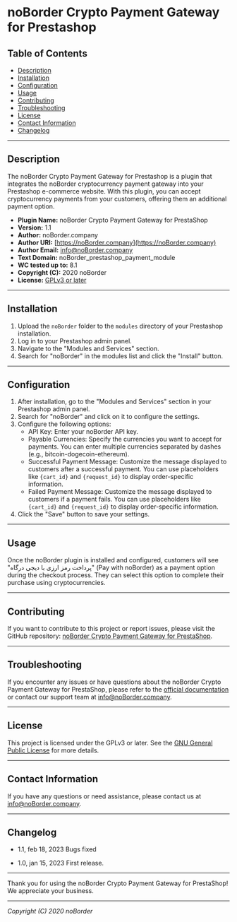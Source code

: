 # noBorder Crypto Payment Gateway for Prestashop

## Table of Contents

- [Description](#description)
- [Installation](#installation)
- [Configuration](#configuration)
- [Usage](#usage)
- [Contributing](#contributing)
- [Troubleshooting](#troubleshooting)
- [License](#license)
- [Contact Information](#contact-information)
- [Changelog](#changelog)

---

## Description

The noBorder Crypto Payment Gateway for Prestashop is a plugin that integrates the noBorder cryptocurrency payment gateway into your Prestashop e-commerce website. With this plugin, you can accept cryptocurrency payments from your customers, offering them an additional payment option.

- **Plugin Name:** noBorder Crypto Payment Gateway for PrestaShop
- **Version:** 1.1
- **Author:** noBorder.company
- **Author URI:** [https://noBorder.company](https://noBorder.company)
- **Author Email:** info@noBorder.company
- **Text Domain:** noBorder_prestashop_payment_module
- **WC tested up to:** 8.1
- **Copyright (C):** 2020 noBorder
- **License:** [GPLv3 or later](http://www.gnu.org/licenses/gpl-3.0.html)

---

## Installation

1. Upload the `noBorder` folder to the `modules` directory of your Prestashop installation.
2. Log in to your Prestashop admin panel.
3. Navigate to the "Modules and Services" section.
4. Search for "noBorder" in the modules list and click the "Install" button.

---

## Configuration

1. After installation, go to the "Modules and Services" section in your Prestashop admin panel.
2. Search for "noBorder" and click on it to configure the settings.
3. Configure the following options:
   - API Key: Enter your noBorder API key.
   - Payable Currencies: Specify the currencies you want to accept for payments. You can enter multiple currencies separated by dashes (e.g., bitcoin-dogecoin-ethereum).
   - Successful Payment Message: Customize the message displayed to customers after a successful payment. You can use placeholders like `{cart_id}` and `{request_id}` to display order-specific information.
   - Failed Payment Message: Customize the message displayed to customers if a payment fails. You can use placeholders like `{cart_id}` and `{request_id}` to display order-specific information.
4. Click the "Save" button to save your settings.

---

## Usage

Once the noBorder plugin is installed and configured, customers will see "پرداخت رمز ارزی با دیجی درگاه" (Pay with noBorder) as a payment option during the checkout process. They can select this option to complete their purchase using cryptocurrencies.

---

## Contributing

If you want to contribute to this project or report issues, please visit the GitHub repository: [noBorder Crypto Payment Gateway for PrestaShop](https://github.com/noBorder/prestashop_payment_module).

---

## Troubleshooting

If you encounter any issues or have questions about the noBorder Crypto Payment Gateway for PrestaShop, please refer to the [official documentation](https://noBorder.company) or contact our support team at [info@noBorder.company](mailto:info@noBorder.company).

---

## License

This project is licensed under the GPLv3 or later. See the [GNU General Public License](http://www.gnu.org/licenses/gpl-3.0.html) for more details.

---

## Contact Information

If you have any questions or need assistance, please contact us at [info@noBorder.company](mailto:info@noBorder.company).

---

## Changelog

- 1.1, feb 18, 2023
Bugs fixed

- 1.0, jan 15, 2023
First release.

---

Thank you for using the noBorder Crypto Payment Gateway for PrestaShop! We appreciate your business.

---

*Copyright (C) 2020 noBorder*
